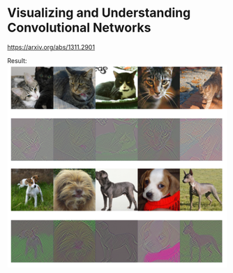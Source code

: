 # Visualizing and Understanding Convolutional Networks
https://arxiv.org/abs/1311.2901

Result:
![alt text](https://github.com/pseulki/Deep-Learning-Paper/blob/master/DeconvNet/image/deconv.png)
